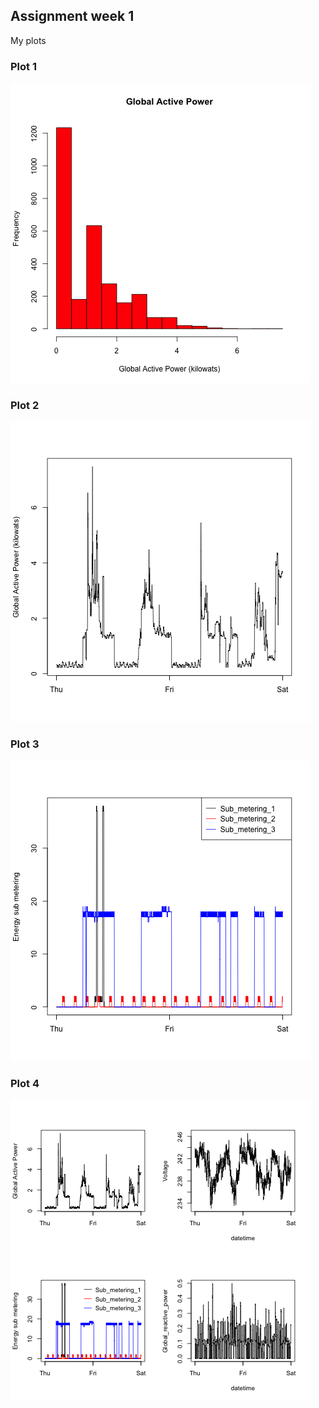## Assignment week 1

My plots

### Plot 1


![](plot1.png) 


### Plot 2

![](plot2.png) 


### Plot 3

![](plot3.png) 


### Plot 4

![](plot4.png) 

